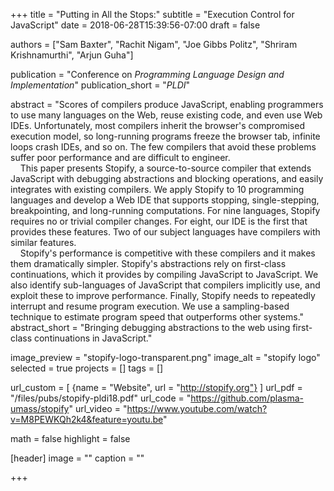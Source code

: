 +++
title = "Putting in All the Stops:"
subtitle = "Execution Control for JavaScript"
date = 2018-06-28T15:39:56-07:00
draft = false

authors = ["Sam Baxter", "Rachit Nigam", "Joe Gibbs Politz", "Shriram Krishnamurthi", "Arjun Guha"]

publication = "Conference on *Programming Language Design and Implementation*"
publication_short = "*PLDI*"

abstract = "Scores of compilers produce JavaScript, enabling programmers to use many languages on the Web, reuse existing code, and even use Web IDEs.  Unfortunately, most compilers inherit the browser's compromised execution model, so long-running programs freeze the browser tab, infinite loops crash IDEs, and so on. The few compilers that avoid these problems suffer poor performance and are difficult to engineer.<br/> &nbsp; &nbsp; This paper presents Stopify, a source-to-source compiler that extends JavaScript with debugging abstractions and blocking operations, and easily integrates with existing compilers. We apply Stopify to 10 programming languages and develop a Web IDE that supports stopping, single-stepping, breakpointing, and long-running computations. For nine languages, Stopify requires no or trivial compiler changes. For eight, our IDE is the first that provides these features. Two of our subject languages have compilers with similar features.<br/> &nbsp; &nbsp; Stopify's performance is competitive with these compilers and it makes them dramatically simpler.  Stopify's abstractions rely on first-class continuations, which it provides by compiling JavaScript to JavaScript. We also identify sub-languages of JavaScript that compilers implicitly use, and exploit these to improve performance. Finally, Stopify needs to repeatedly interrupt and resume program execution. We use a sampling-based technique to estimate program speed that outperforms other systems."
abstract_short = "Bringing debugging abstractions to the web using first-class continuations in JavaScript."

image_preview = "stopify-logo-transparent.png"
image_alt = "stopify logo"
selected = true
projects = []
tags = []

url_custom = [ {name = "Website", url = "http://stopify.org"} ]
url_pdf = "/files/pubs/stopify-pldi18.pdf"
url_code = "https://github.com/plasma-umass/stopify"
url_video = "https://www.youtube.com/watch?v=M8PEWKQh2k4&feature=youtu.be"

math = false
highlight = false

[header]
image = ""
caption = ""

+++
